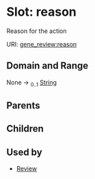 
# Slot: reason

Reason for the action

URI: [gene_review:reason](https://w3id.org/ai4curation/gene_review/reason)


## Domain and Range

None &#8594;  <sub>0..1</sub> [String](types/String.md)

## Parents


## Children


## Used by

 * [Review](Review.md)
